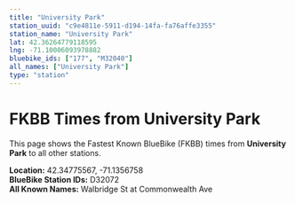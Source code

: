 ```yaml
---
title: "University Park"
station_uuid: "c9e4811e-5911-d194-14fa-fa76affe3355"
station_name: "University Park"
lat: 42.36264779118595
lng: -71.10006093978882
bluebike_ids: ["177", "M32040"]
all_names: ["University Park"]
type: "station"
---
```


# FKBB Times from University Park

This page shows the Fastest Known BlueBike (FKBB) times from **University Park** to all other stations.

**Location:** 42.34775567, -71.1356758  
**BlueBike Station IDs:** D32072  
**All Known Names:** Walbridge St at Commonwealth Ave

